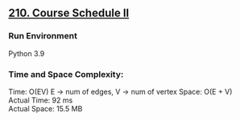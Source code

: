 ## [210. Course Schedule II](https://leetcode.com/problems/course-schedule-ii/)

### Run Environment
Python 3.9

### Time and Space Complexity:
Time: O(EV)  E -> num of edges, V -> num of vertex
Space: O(E + V)  
Actual Time: 92 ms  
Actual Space: 15.5 MB
